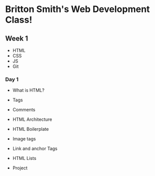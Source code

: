 # Britton Smith's Web Development Class!

## Week 1

- HTML
- CSS
- JS
- Git

### Day 1

- What is HTML?

- Tags

- Comments

- HTML Architecture

- HTML Boilerplate

- Image tags

- Link and anchor Tags

- HTML Lists

- Project
